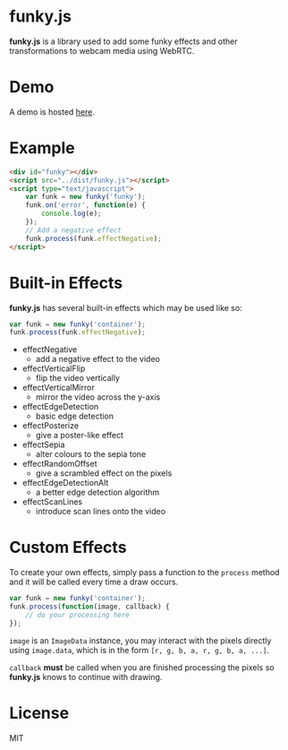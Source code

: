 funky.js
===

**funky.js** is a library used to add some funky effects and other transformations to webcam media using WebRTC.

Demo
===

A demo is hosted [here](https://43081j.github.io/funky/).

Example
===

```html
<div id="funky"></div>
<script src="../dist/funky.js"></script>
<script type="text/javascript">
	var funk = new funky('funky');
	funk.on('error', function(e) {
		console.log(e);
	});
	// Add a negative effect
	funk.process(funk.effectNegative);
</script>
```

Built-in Effects
===

**funky.js** has several built-in effects which may be used like so:

```javascript
var funk = new funky('container');
funk.process(funk.effectNegative);
```

* effectNegative
    * add a negative effect to the video
* effectVerticalFlip
    * flip the video vertically
* effectVerticalMirror
    * mirror the video across the y-axis
* effectEdgeDetection
    * basic edge detection
* effectPosterize
    * give a poster-like effect
* effectSepia
    * alter colours to the sepia tone
* effectRandomOffset
    * give a scrambled effect on the pixels
* effectEdgeDetectionAlt
    * a better edge detection algorithm
* effectScanLines
    * introduce scan lines onto the video

Custom Effects
===

To create your own effects, simply pass a function to the `process` method and it will be called every time a draw occurs.

```javascript
var funk = new funky('container');
funk.process(function(image, callback) {
	// do your processing here
});
```

`image` is an `ImageData` instance, you may interact with the pixels directly using `image.data`, which is in the form `[r, g, b, a, r, g, b, a, ...]`.

`callback` **must** be called when you are finished processing the pixels so **funky.js** knows to continue with drawing.

License
===

MIT
